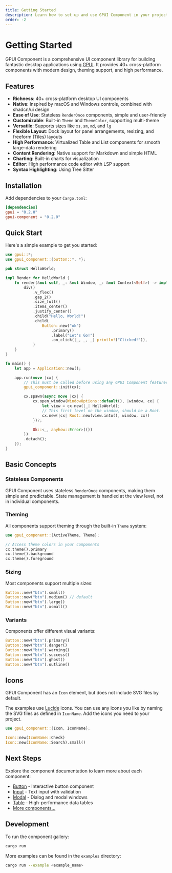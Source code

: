 ```yaml
---
title: Getting Started
description: Learn how to set up and use GPUI Component in your project
order: -2
---
```


# Getting Started

GPUI Component is a comprehensive UI component library for building fantastic desktop applications using [GPUI](https://gpui.rs). It provides 40+ cross-platform components with modern design, theming support, and high performance.

## Features

- **Richness**: 40+ cross-platform desktop UI components
- **Native**: Inspired by macOS and Windows controls, combined with shadcn/ui design
- **Ease of Use**: Stateless `RenderOnce` components, simple and user-friendly
- **Customizable**: Built-in `Theme` and `ThemeColor`, supporting multi-theme
- **Versatile**: Supports sizes like `xs`, `sm`, `md`, and `lg`
- **Flexible Layout**: Dock layout for panel arrangements, resizing, and freeform (Tiles) layouts
- **High Performance**: Virtualized Table and List components for smooth large-data rendering
- **Content Rendering**: Native support for Markdown and simple HTML
- **Charting**: Built-in charts for visualization
- **Editor**: High performance code editor with LSP support
- **Syntax Highlighting**: Using Tree Sitter

## Installation

Add dependencies to your `Cargo.toml`:

```toml
[dependencies]
gpui = "0.2.0"
gpui-component = "0.2.0"
```

## Quick Start

Here's a simple example to get you started:

```rust
use gpui::*;
use gpui_component::{button::*, *};

pub struct HelloWorld;

impl Render for HelloWorld {
    fn render(&mut self, _: &mut Window, _: &mut Context<Self>) -> impl IntoElement {
        div()
            .v_flex()
            .gap_2()
            .size_full()
            .items_center()
            .justify_center()
            .child("Hello, World!")
            .child(
                Button::new("ok")
                    .primary()
                    .label("Let's Go!")
                    .on_click(|_, _, _| println!("Clicked!")),
            )
    }
}

fn main() {
    let app = Application::new();

    app.run(move |cx| {
        // This must be called before using any GPUI Component features.
        gpui_component::init(cx);

        cx.spawn(async move |cx| {
            cx.open_window(WindowOptions::default(), |window, cx| {
                let view = cx.new(|_| HelloWorld);
                // This first level on the window, should be a Root.
                cx.new(|cx| Root::new(view.into(), window, cx))
            })?;

            Ok::<_, anyhow::Error>(())
        })
        .detach();
    });
}
```

## Basic Concepts

### Stateless Components

GPUI Component uses stateless `RenderOnce` components, making them simple and predictable. State management is handled at the view level, not in individual components.

### Theming

All components support theming through the built-in `Theme` system:

```rust
use gpui_component::{ActiveTheme, Theme};

// Access theme colors in your components
cx.theme().primary
cx.theme().background
cx.theme().foreground
```

### Sizing

Most components support multiple sizes:

```rust
Button::new("btn").small()
Button::new("btn").medium() // default
Button::new("btn").large()
Button::new("btn").xsmall()
```

### Variants

Components offer different visual variants:

```rust
Button::new("btn").primary()
Button::new("btn").danger()
Button::new("btn").warning()
Button::new("btn").success()
Button::new("btn").ghost()
Button::new("btn").outline()
```

## Icons

GPUI Component has an `Icon` element, but does not include SVG files by default.

The examples use [Lucide](https://lucide.dev) icons. You can use any icons you like by naming the SVG files as defined in `IconName`. Add the icons you need to your project.

```rust
use gpui_component::{Icon, IconName};

Icon::new(IconName::Check)
Icon::new(IconName::Search).small()
```

## Next Steps

Explore the component documentation to learn more about each component:

- [Button](/components/button) - Interactive button component
- [Input](/components/input) - Text input with validation
- [Modal](/components/modal) - Dialog and modal windows
- [Table](/components/table) - High-performance data tables
- [More components...](/components)

## Development

To run the component gallery:

```bash
cargo run
```

More examples can be found in the `examples` directory:

```bash
cargo run --example <example_name>
```
